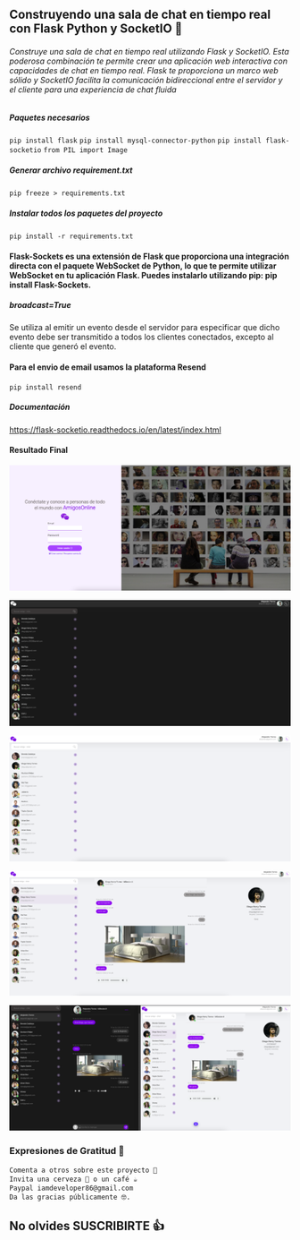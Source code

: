 ## Construyendo una sala de chat en tiempo real con Flask Python y SocketIO 🐍

###### Construye una sala de chat en tiempo real utilizando Flask y SocketIO. Esta poderosa combinación te permite crear una aplicación web interactiva con capacidades de chat en tiempo real. Flask te proporciona un marco web sólido y SocketIO facilita la comunicación bidireccional entre el servidor y el cliente para una experiencia de chat fluida

##### Paquetes necesarios

`pip install flask`
`pip install mysql-connector-python`
`pip install flask-socketio`
`from PIL import Image`

##### Generar archivo requirement.txt

`pip freeze > requirements.txt`

##### Instalar todos los paquetes del proyecto

`pip install -r requirements.txt`

#### Flask-Sockets es una extensión de Flask que proporciona una integración directa con el paquete WebSocket de Python, lo que te permite utilizar WebSocket en tu aplicación Flask. Puedes instalarlo utilizando pip: pip install Flask-Sockets.

##### broadcast=True

Se utiliza al emitir un evento desde el servidor para especificar
que dicho evento debe ser transmitido a todos los clientes conectados,
excepto al cliente que generó el evento.

#### Para el envio de email usamos la plataforma Resend

    pip install resend

##### Documentación

https://flask-socketio.readthedocs.io/en/latest/index.html

#### Resultado Final

![](https://raw.githubusercontent.com/urian121/imagenes-proyectos-github/master/login_amigos_online_sala_de_chat.png)

![](https://raw.githubusercontent.com/urian121/imagenes-proyectos-github/master/home_sala_de_chat_urian_viera.png)

![](https://raw.githubusercontent.com/urian121/imagenes-proyectos-github/master/sala_chat_amigosonline-urian_home.png)

![](https://raw.githubusercontent.com/urian121/imagenes-proyectos-github/master/amigos_online_chat.png)

![](https://raw.githubusercontent.com/urian121/imagenes-proyectos-github/master/sala_chat_amigos_onlinee.png)

### Expresiones de Gratitud 🎁

    Comenta a otros sobre este proyecto 📢
    Invita una cerveza 🍺 o un café ☕
    Paypal iamdeveloper86@gmail.com
    Da las gracias públicamente 🤓.

## No olvides SUSCRIBIRTE 👍
